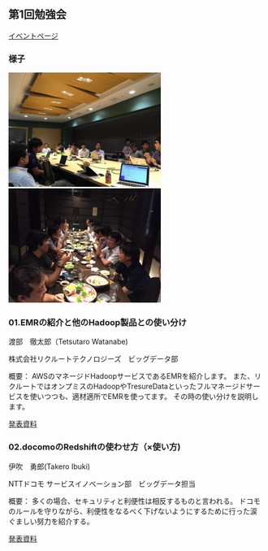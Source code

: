 ## 第1回勉強会

[イベントページ](http://jawsug-bigdata.connpass.com/event/34915/)

### 様子

<img src="IMG_0285.JPG" width="300"> <img src="IMG_0286.JPG" width="300">


### 01.EMRの紹介と他のHadoop製品との使い分け

渡部　徹太郎（Tetsutaro Watanabe)

株式会社リクルートテクノロジーズ　ビッグデータ部

概要：
AWSのマネージドHadoopサービスであるEMRを紹介します。 また、リクルートではオンプミスのHadoopやTresureDataといったフルマネージドサービスを使いつつも、適材適所でEMRを使ってます。
その時の使い分けを説明します。

[発表資料](https://github.com/bdjaws/workshop/raw/master/20160722/01.BigData-JAWS.pptx)

### 02.docomoのRedshiftの使わせ方（×使い方)

伊吹　勇郎(Takero Ibuki)

NTTドコモ サービスイノベーション部　ビッグデータ担当

概要：
多くの場合、セキュリティと利便性は相反するものと言われる。
ドコモのルールを守りながら、利便性をなるべく下げないようにするために行った涙
ぐましい努力を紹介する。

[発表資料](https://github.com/bdjaws/workshop/raw/master/20160722/02.JAWS_BD_NTTDOCOMO.pdf)

